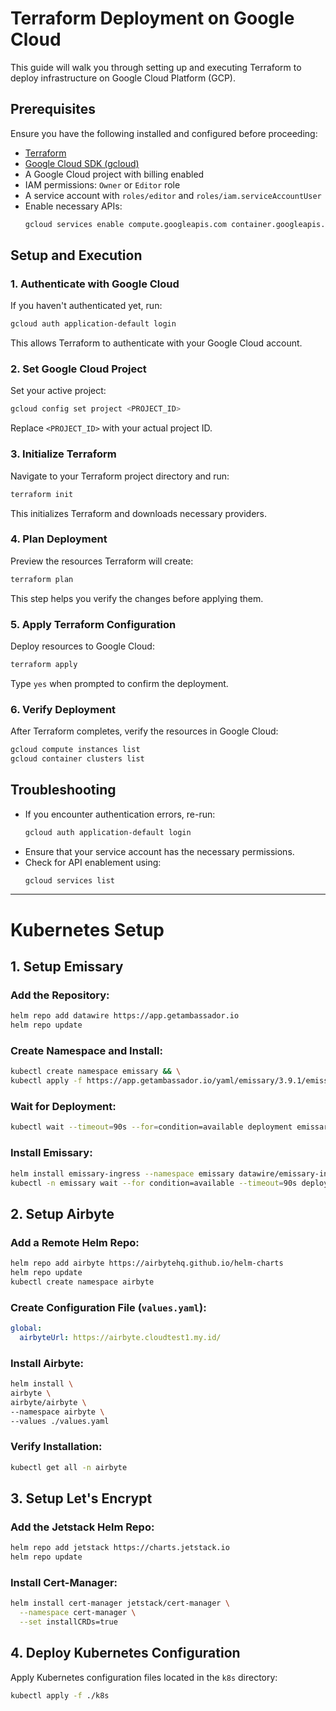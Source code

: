 # Terraform Deployment on Google Cloud

This guide will walk you through setting up and executing Terraform to deploy infrastructure on Google Cloud Platform (GCP).

## Prerequisites
Ensure you have the following installed and configured before proceeding:

- [Terraform](https://developer.hashicorp.com/terraform/downloads)
- [Google Cloud SDK (gcloud)](https://cloud.google.com/sdk/docs/install)
- A Google Cloud project with billing enabled
- IAM permissions: `Owner` or `Editor` role
- A service account with `roles/editor` and `roles/iam.serviceAccountUser`
- Enable necessary APIs:
  ```sh
  gcloud services enable compute.googleapis.com container.googleapis.com
  ```

## Setup and Execution

### 1. Authenticate with Google Cloud
If you haven't authenticated yet, run:
```sh
gcloud auth application-default login
```
This allows Terraform to authenticate with your Google Cloud account.

### 2. Set Google Cloud Project
Set your active project:
```sh
gcloud config set project <PROJECT_ID>
```
Replace `<PROJECT_ID>` with your actual project ID.

### 3. Initialize Terraform
Navigate to your Terraform project directory and run:
```sh
terraform init
```
This initializes Terraform and downloads necessary providers.

### 4. Plan Deployment
Preview the resources Terraform will create:
```sh
terraform plan
```
This step helps you verify the changes before applying them.

### 5. Apply Terraform Configuration
Deploy resources to Google Cloud:
```sh
terraform apply
```
Type `yes` when prompted to confirm the deployment.

### 6. Verify Deployment
After Terraform completes, verify the resources in Google Cloud:
```sh
gcloud compute instances list
gcloud container clusters list
```

## Troubleshooting
- If you encounter authentication errors, re-run:
  ```sh
  gcloud auth application-default login
  ```
- Ensure that your service account has the necessary permissions.
- Check for API enablement using:
  ```sh
  gcloud services list
  ```

---

# Kubernetes Setup

## 1. Setup Emissary

### Add the Repository:
```sh
helm repo add datawire https://app.getambassador.io
helm repo update
```

### Create Namespace and Install:
```sh
kubectl create namespace emissary && \
kubectl apply -f https://app.getambassador.io/yaml/emissary/3.9.1/emissary-crds.yaml
```

### Wait for Deployment:
```sh
kubectl wait --timeout=90s --for=condition=available deployment emissary-apiext -n emissary-system
```

### Install Emissary:
```sh
helm install emissary-ingress --namespace emissary datawire/emissary-ingress && \
kubectl -n emissary wait --for condition=available --timeout=90s deploy -lapp.kubernetes.io/instance=emissary-ingress
```

## 2. Setup Airbyte

### Add a Remote Helm Repo:
```sh
helm repo add airbyte https://airbytehq.github.io/helm-charts
helm repo update
kubectl create namespace airbyte
```

### Create Configuration File (`values.yaml`):
```yaml
global:
  airbyteUrl: https://airbyte.cloudtest1.my.id/
```

### Install Airbyte:
```sh
helm install \
airbyte \
airbyte/airbyte \
--namespace airbyte \
--values ./values.yaml
```

### Verify Installation:
```sh
kubectl get all -n airbyte
```

## 3. Setup Let's Encrypt

### Add the Jetstack Helm Repo:
```sh
helm repo add jetstack https://charts.jetstack.io
helm repo update
```

### Install Cert-Manager:
```sh
helm install cert-manager jetstack/cert-manager \
  --namespace cert-manager \
  --set installCRDs=true
```

## 4. Deploy Kubernetes Configuration
Apply Kubernetes configuration files located in the `k8s` directory:
```sh
kubectl apply -f ./k8s
```

